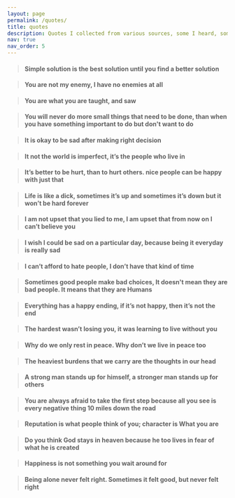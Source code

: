 ```yaml
---
layout: page
permalink: /quotes/
title: quotes
description: Quotes I collected from various sources, some I heard, some I read.
nav: true
nav_order: 5
---
```


> #### Simple solution is the best solution until you find a better solution  

> #### You are not my enemy, I have no enemies at all

> #### You are what you are taught, and saw  

> #### You will never do more small things that need to be done, than when you have something important to do but don't want to do

> #### It is okay to be sad after making right decision

> #### It not the world is imperfect, it’s the people who live in

> #### It’s better to be hurt, than to hurt others. nice people can be happy with just that

> #### Life is like a dick, sometimes it’s up and sometimes it’s down but it won’t be hard forever

> #### I am not upset that you lied to me, I am upset that from now on I can’t believe you

> #### I wish I could be sad on a particular day, because being it everyday is really sad

> #### I can’t afford to hate people, I don’t have that kind of time

> #### Sometimes good people make bad choices, It doesn't mean they are bad people. It means that they are Humans

> #### Everything has a happy ending, if it’s not happy, then it’s not the end

> #### The hardest wasn’t losing you, it was learning to live without you

> #### Why do we only rest in peace. Why don’t we live in peace too

> #### The heaviest burdens that we carry are the thoughts in our head

> #### A strong man stands up for himself, a stronger man stands up for others

> #### You are always afraid to take the first step because all you see is every negative thing 10 miles down the road

> #### Reputation is what people think of you; character is What you are

> #### Do you think God stays in heaven because he too lives in fear of what he is created
 
> #### Happiness is not something you wait around for

> #### Being alone never felt right. Sometimes it felt good, but never felt right
